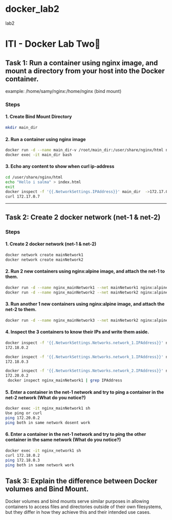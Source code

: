 # docker_lab2
lab2
# ITI - Docker Lab Two🐋
## Task 1: Run a container using nginx image, and mount a directory from your host into the Docker container.
example: /home/samy/nginx:/home/nginx (bind mount)

### Steps
#### 1. Create Bind Mount Directory
```bash
mkdir main_dir

```

#### 2. Run a container using nginx image
```bash
docker run -d --name main_dir-v /root/main_dir:/user/share/nginx/html nginx
docker exec -it main_dir bash
```

#### 3. Echo any content to show when curl ip-address
```bash
cd /user/share/nginx/html
echo "Hello i salma" > index.html
exit
docker inspect -f '{{.NetworkSettings.IPAddress}}' main_dir  ->172.17.0.7
curl 172.17.0.7
```

---
## Task 2: Create 2 docker network (net-1 & net-2)

### Steps
#### 1. Create 2 docker network (net-1 & net-2)
```bash
docker network create mainNetwork1
docker network create mainNetwork2
```

#### 2. Run 2 new containers using nginx:alpine image, and attach the net-1 to them.
```bash
docker run -d --name nginx_mainNetwork1 --net mainNetwork1 nginx:alpine
docker run -d --name nginx_mainNetwork2 --net mainNetwork2 nginx:alpine
```

#### 3. Run another 1 new containers using nginx:alpine image, and attach the net-2 to them.
```bash
docker run -d --name nginx_mainNetwork3 --net mainNetwork2 nginx:alpine
```

#### 4. Inspect the 3 containers to know their IPs and write them aside.
```bash
docker inspect -f '{{.NetworkSettings.Networks.network_1.IPAddress}}' nginx_network1
172.18.0.2

docker inspect -f '{{.NetworkSettings.Networks.network_1.IPAddress}}' nginx_network2
172.18.0.3

docker inspect -f '{{.NetworkSettings.Networks.network_2.IPAddress}}' nginx_network3
172.20.0.2
 docker inspect nginx_mainNetwork1 | grep IPAddress
```

#### 5. Enter a container in the net-1 network and try to ping a container in the net-2 network (What do you notice?)
```bash
docker exec -it nginx_mainNetwork1 sh 
Use ping or curl
ping 172.20.0.2
ping both in same network dosent work
```

#### 6. Enter a container in the net-1 network and try to ping the other container in the same network (What do you notice?)
```bash
docker exec -it nginx_network1 sh 
curl 172.18.0.2
ping 172.18.0.3
ping both in same network work
```

## Task 3: Explain the difference between Docker volumes and Bind Mount.
Docker volumes and bind mounts serve similar purposes in allowing containers to access files and directories outside of their own filesystems, but they differ in how they achieve this and their intended use cases.

